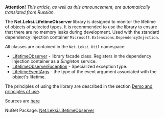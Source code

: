 **Attention!** _This article, as well as this announcement, are automatically translated from Russian_.


The **Net.Leksi.LifetimeObserver** library is designed to monitor the lifetime of objects of selected types. It is recommended to use the library to ensure that there are no memory leaks during development. Used with the standard dependency injection container `Microsoft.Extensions.DependencyInjection`.

All classes are contained in the `Net.Leksi.Util` namespace.

* [LifetimeObserver](https://github.com/Leksiqq/LifetimeObserver/wiki/LifetimeObserver-en) - library facade class. Registers in the dependency injection container as a _Singleton_ service.
* [LifetimeObserverException](https://github.com/Leksiqq/LifetimeObserver/wiki/LifetimeObserverException-en) - Specialized exception type.
* [LifetimeEventArgs](https://github.com/Leksiqq/LifetimeObserver/wiki/LifetimeEventArgs-en) - the type of the event argument associated with the object's lifetime.

The principles of using the library are described in the section [Demo and principles of use](https://github.com/Leksiqq/LifetimeObserver/wiki/Demo-and-principles-of-use).

Sources are [here](https://github.com/Leksiqq/LifetimeObserver/tree/master)

NuGet Package: [Net.Leksi.LifetimeObserver](https://www.nuget.org/packages/Net.Leksi.LifetimeObserver/)
